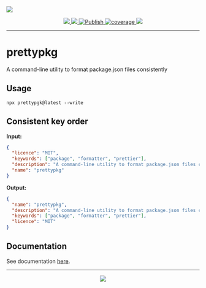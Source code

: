 <img src="https://repository-images.githubusercontent.com/903297410/ebad93f8-ebe6-4620-991a-2d9af5c510a6">
<p align="center">
  <a href="https://npmjs.com/package/prettypkg/" target="_blank">
    <img src="https://img.shields.io/npm/v/prettypkg.svg" />
  </a>

  <a href="https://github.com/rdarida/prettypkg" target="_blank">
    <img src="https://img.shields.io/badge/-repository-222222?style=flat&logo=github" />
  </a>

  <a href="https://github.com/rdarida/prettypkg/actions/workflows/publish.yml" target="_blank" alt="GitHub Actions">
    <img src="https://github.com/rdarida/prettypkg/actions/workflows/publish.yml/badge.svg" alt="Publish">
  </a>

  <a href="https://sonarcloud.io/dashboard?id=rdarida_prettypkg" target="_blank" alt="SonarCloud">
    <img src="https://sonarcloud.io/api/project_badges/measure?project=rdarida_prettypkg&metric=coverage" alt="coverage">
  </a>

  <img src="https://img.shields.io/librariesio/release/npm/prettypkg">
</p>
<hr>

# prettypkg
A command-line utility to format package.json files consistently

## Usage
```
npx prettypgk@latest --write
```

## Consistent key order

**Input:**
```json
{
  "licence": "MIT",
  "keywords": ["package", "formatter", "prettier"],
  "description": "A command-line utility to format package.json files consistently",
  "name": "prettypkg"
}
```

**Output:**
```json
{
  "name": "prettypkg",
  "description": "A command-line utility to format package.json files consistently",
  "keywords": ["package", "formatter", "prettier"],
  "licence": "MIT"
}
```

## Documentation

See documentation [here](https://rdarida.github.io/prettypkg/).

<hr>

<p align="center">
  <a href="LICENSE" target="_blank">
    <img src="https://img.shields.io/badge/license-MIT-green" />
  </a>
</p>
